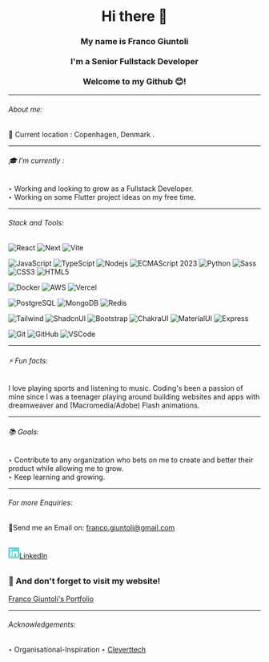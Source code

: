 <h1 align="center">Hi there 👋</h1>





 <h3 align="center"> My name is Franco Giuntoli<br><br> I'm a Senior Fullstack Developer<br><br>Welcome to my Github 😊!</h3>
 <hr> 
 
 
 ###### About me: 
 
📍 Current location : Copenhagen, Denmark . 

 
 <hr> 
 
###### 🎓 I’m currently : 

‣ Working and looking to grow as a Fullstack Developer.<br>
‣ Working on some Flutter project ideas on my free time.<br>

 <hr>

###### Stack and Tools:

![React](https://img.shields.io/badge/-React-informational?style=flat-square&logo=react)
![Next](https://img.shields.io/badge/-Next-black?style=flat-square&logo=nextdotjs)
![Vite](https://img.shields.io/badge/-Vite-white?style=flat-square&logo=vite)

![JavaScript](https://img.shields.io/badge/-JavaScript-yellow?style=flat-square&logo=javascript)
![TypeScipt](https://img.shields.io/badge/-TypeScript-9cf?style=flat-square&logo=typescript)
![Nodejs](https://img.shields.io/badge/-NodeJS-green?style=flat-square&logo=Node.js)
![ECMAScript 2023](https://img.shields.io/badge/-ECMAScript2023-orange?style=flat-square)
![Python](https://img.shields.io/badge/-Python-yellow?style=flat-square&logo=python)
![Sass](https://img.shields.io/badge/-Sass-pink?style=flat-square&logo=sass)
![CSS3](https://img.shields.io/badge/-CSS3-1572B6?style=flat-square&logo=css3)
![HTML5](https://img.shields.io/badge/-HTML5-E34F26?style=flat-square&logo=html5&logoColor=white)

![Docker](https://img.shields.io/badge/-Docker-white?style=flat-square&logo=docker)
![AWS](https://img.shields.io/badge/-AWS-yellow?style=flat-square&logo=aws)
![Vercel](https://img.shields.io/badge/-Vercel-black?style=flat-square&logo=vercel)

![PostgreSQL](https://img.shields.io/badge/-PostgreSQL-white?style=flat-square&logo=postgresql)
![MongoDB](https://img.shields.io/badge/-MongoDB-orange?style=flat-square&logo=mongodb)
![Redis](https://img.shields.io/badge/-Redis-white?style=flat-square&logo=redis)

![Tailwind](https://img.shields.io/badge/-TailwindCSS-9cf?style=flat-square&logo=tailwindcss)
![ShadcnUI](https://img.shields.io/badge/-ShadcnUI-black?style=flat-square&logo=shadcnui)
![Bootstrap](https://img.shields.io/badge/-Bootstrap-pink?style=flat-square&logo=bootstrap)
![ChakraUI](https://img.shields.io/badge/-ChakraUI-lightblue?style=flat-square&logo=chakraui)
![MaterialUI](https://img.shields.io/badge/-MaterialUI-white?style=flat-square&logo=mui)
![Express](https://img.shields.io/badge/-Express-purple?style=flat-square&logo=express)

![Git](https://img.shields.io/badge/-Git-black?style=flat-square&logo=git)
![GitHub](https://img.shields.io/badge/-GitHub-181717?style=flat-square&logo=github)
![VSCode](https://img.shields.io/badge/-VS_Code-007ACC?style=flat-square&logo=visual-studio-code)

<hr>

###### ⚡ Fun facts: 

I love playing sports and listening to music. Coding's been a passion of mine since I was a teenager playing around building websites and apps with dreamweaver and (Macromedia/Adobe) Flash animations.
 <hr>

###### 📚 Goals:

 ‣ Contribute to any organization who bets on me to create and better their product while allowing me to grow.<br>
 ‣ Keep learning and growing.
 <hr>

###### For more Enquiries: 

<p>📩Send me an Email on: <a href="mailto: franco.giuntoli@gmail.com">franco.giuntoli@gmail.com</a></p>
<br>
<a href="https://www.linkedin.com/in/francogiuntoli/"><img width='22px' src="https://github.com/francogiuntoli/francogiuntoli/blob/main/linkedin.svg"/>LinkedIn </a>

###### <h3>🤝 And don't forget to visit my website!</h3>
<a href="http://www.francogiuntoli.com" target="_blank">Franco Giuntoli's Portfolio</a>
<hr>

###### Acknowledgements:

 ‣ Organisational-Inspiration ‣ <a href="https://github.com/Cleverttech">Cleverttech</a>
